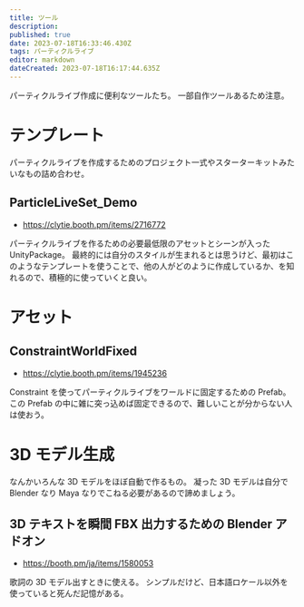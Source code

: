 ```yaml
---
title: ツール
description: 
published: true
date: 2023-07-18T16:33:46.430Z
tags: パーティクルライブ
editor: markdown
dateCreated: 2023-07-18T16:17:44.635Z
---
```


パーティクルライブ作成に便利なツールたち。
一部自作ツールあるため注意。

# テンプレート

パーティクルライブを作成するためのプロジェクト一式やスターターキットみたいなもの詰め合わせ。

## ParticleLiveSet_Demo

* https://clytie.booth.pm/items/2716772

パーティクルライブを作るための必要最低限のアセットとシーンが入った UnityPackage。
最終的には自分のスタイルが生まれるとは思うけど、最初はこのようなテンプレートを使うことで、他の人がどのように作成しているか、を知れるので、積極的に使っていくと良い。

# アセット

## ConstraintWorldFixed

* https://clytie.booth.pm/items/1945236

Constraint を使ってパーティクルライブをワールドに固定するための Prefab。
この Prefab の中に雑に突っ込めば固定できるので、難しいことが分からない人は使おう。

# 3D モデル生成

なんかいろんな 3D モデルをほぼ自動で作るもの。
凝った 3D モデルは自分で Blender なり Maya なりでこねる必要があるので諦めましょう。

## 3D テキストを瞬間 FBX 出力するための Blender アドオン

* https://booth.pm/ja/items/1580053

歌詞の 3D モデル出すときに使える。
シンプルだけど、日本語ロケール以外を使っていると死んだ記憶がある。


